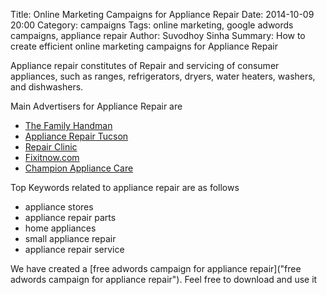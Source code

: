 Title: Online Marketing Campaigns for Appliance Repair
Date: 2014-10-09 20:00
Category: campaigns
Tags: online marketing, google adwords campaigns, appliance repair
Author: Suvodhoy Sinha
Summary: How to create efficient online marketing campaigns for Appliance Repair

Appliance repair constitutes of Repair and servicing of consumer appliances, such as ranges, refrigerators, dryers, water heaters, washers, and dishwashers.

Main Advertisers for Appliance Repair are 

- [The Family Handman](http://www.familyhandman.com/ "The Family Handman Appliance Repair")
- [Appliance Repair Tucson](http://www.appliancerepairtucsonaz.org/ "Appliance Repair Tucson")
- [Repair Clinic](www.repairclinic.com/ "Repair Clinic Appliance Repair")
- [Fixitnow.com](http://www.fixitnow.com/ "Fixitnow Appliance Repair")
- [Champion Appliance Care](http://championappliancecare.com/ "Champion Appliance Care")

Top Keywords related to appliance repair are as follows

- appliance stores
- appliance repair parts
- home appliances
- small appliance repair
- appliance repair service

We have created a [free adwords campaign for appliance repair]("free adwords campaign for appliance repair"). Feel free to download and use it

